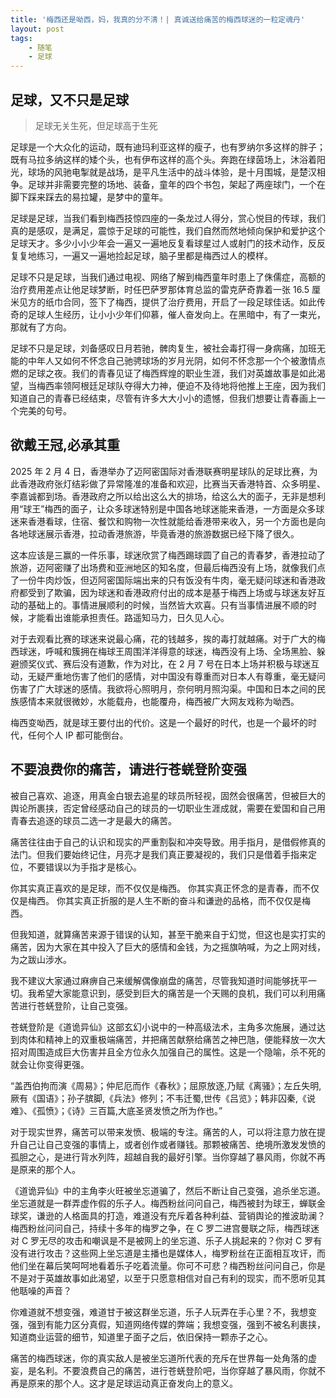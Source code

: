 ```yaml
---
title: '梅西还是呦西，妈，我真的分不清！| 真诚送给痛苦的梅西球迷的一粒定魂丹'
layout: post
tags:
    - 随笔
    - 足球
---
```




## 足球，又不只是足球

> 足球无关生死，但足球高于生死

足球是一个大众化的运动，既有迪玛利亚这样的瘦子，也有罗纳尔多这样的胖子；既有马拉多纳这样的矮个头，也有伊布这样的高个头。奔跑在绿茵场上，沐浴着阳光，球场的风驰电掣就是战场，是平凡生活中的战斗体验，是十月围城，是楚汉相争。足球并非需要完整的场地、装备，童年的四个书包，架起了两座球门，一个在脚下踩来踩去的易拉罐，是梦中的童年。

足球是足球，当我们看到梅西技惊四座的一条龙过人得分，赏心悦目的传球，我们真的是感叹，是满足，震惊于足球的可能性，我们自然而然地倾向保护和爱护这个足球天才。多少小小少年会一遍又一遍地反复看球星过人或射门的技术动作，反反复复地练习，一遍又一遍地捡起足球，脑子里都是梅西过人的模样。

足球不只是足球，当我们通过电视、网络了解到梅西童年时患上了侏儒症，高额的治疗费用差点让他足球梦断，时任巴萨罗那体育总监的雷克萨奇靠着一张 16.5 厘米见方的纸巾合同，签下了梅西，提供了治疗费用，开启了一段足球佳话。如此传奇的足球人生经历，让小小少年们仰慕，催人奋发向上。在黑暗中，有了一束光，那就有了方向。

足球不只是足球，刘备感叹日月若驰，髀肉复生，被社会毒打得一身病痛，加班无能的中年人又如何不怀念自己驰骋球场的岁月光阴，如何不怀念那一个个被激情点燃的足球之夜。我们的青春见证了梅西辉煌的职业生涯，我们对英雄故事是如此渴望，当梅西率领阿根廷足球队夺得大力神，便迫不及待地将他推上王座，因为我们知道自己的青春已经结束，尽管有许多大大小小的遗憾，但我们想要让青春画上一个完美的句号。

## 欲戴王冠,必承其重

2025 年 2 月 4 日，香港举办了迈阿密国际对香港联赛明星球队的足球比赛，为此香港政府张灯结彩做了异常隆准的准备和欢迎，比赛当天香港特首、众多明星、李嘉诚都到场。香港政府之所以给出这么大的排场，给这么大的面子，无非是想利用“球王”梅西的面子，让众多球迷特别是中国各地球迷能来香港，一方面是众多球迷来香港看球，住宿、餐饮和购物一次性就能给香港带来收入，另一个方面也是向各地球迷展示香港，拉动香港旅游，毕竟香港的旅游数据已经下降了很久。

这本应该是三赢的一件乐事，球迷欣赏了梅西踢球圆了自己的青春梦，香港拉动了旅游，迈阿密赚了出场费和亚洲地区的知名度，但最后梅西没有上场，就像我们点了一份牛肉炒饭，但迈阿密国际端出来的只有饭没有牛肉，毫无疑问球迷和香港政府都受到了欺骗，因为球迷和香港政府付出的成本是基于梅西上场或与球迷友好互动的基础上的。事情进展顺利的时候，当然皆大欢喜。只有当事情进展不顺的时候，才能看出谁能承担责任。路遥知马力，日久见人心。

对于去观看比赛的球迷来说最心痛，花的钱越多，挨的毒打就越痛。对于广大的梅西球迷，呼喊和簇拥在梅球王周围洋洋得意的球迷，梅西没有上场、全场黑脸、躲避颁奖仪式、赛后没有道歉，作为对比，在 2 月 7 号在日本上场并积极与球迷互动，无疑严重地伤害了他们的感情，对中国没有尊重而对日本人有尊重，毫无疑问伤害了广大球迷的感情。我欲将心照明月，奈何明月照沟渠。中国和日本之间的民族感情本来就很微妙，水能载舟，也能覆舟，梅西被广大网友戏称为呦西。

梅西变呦西，就是球王要付出的代价。这是一个最好的时代，也是一个最坏的时代，任何个人 IP 都可能倒台。

## 不要浪费你的痛苦，请进行苍蜣登阶变强

被自己喜欢、追逐，用真金白银去追星的球员所轻视，固然会很痛苦，但被巨大的舆论所裹挟，否定曾经感动自己的球员的一切职业生涯成就，需要在爱国和自己用青春去追逐的球员二选一才是最大的痛苦。

痛苦往往由于自己的认识和现实的严重割裂和冲突导致。用手指月，是借假修真的法门。但我们要始终记住，月亮才是我们真正要凝视的，我们只是借着手指来定位，不要错误以为手指才是核心。

你其实真正喜欢的是足球，而不仅仅是梅西。
你其实真正怀念的是青春，而不仅仅是梅西。
你其实真正折服的是人生不断的奋斗和谦逊的品格，而不仅仅是梅西。

但我知道，就算痛苦来源于错误的认知，甚至干脆来自于幻觉，但这也是实打实的痛苦，因为大家在其中投入了巨大的感情和金钱，为之摇旗呐喊，为之上网对线，为之跋山涉水。

我不建议大家通过麻痹自己来缓解偶像崩盘的痛苦，尽管我知道时间能够抚平一切。我希望大家能意识到，感受到巨大的痛苦是一个天赐的良机，我们可以利用痛苦进行苍蜣登阶，让自己变强。

苍蜣登阶是《道诡异仙》这部玄幻小说中的一种高级法术，主角多次施展，通过达到肉体和精神上的双重极端痛苦，并把痛苦献祭给痛苦之神巴虺，便能释放一次大招对周围造成巨大伤害并且全方位永久加强自己的属性。这是一个隐喻，杀不死的就会让你变得更强。

“盖西伯拘而演《周易》；仲尼厄而作《春秋》；屈原放逐,乃赋《离骚》；左丘失明,厥有《国语》；孙子膑脚,《兵法》修列；不韦迁蜀,世传《吕览》；韩非囚秦,《说难》、《孤愤》；《诗》三百篇,大底圣贤发愤之所为作也。”

对于现实世界，痛苦可以带来发愤、极端的专注。痛苦的人，可以将注意力放在提升自己让自己变强的事情上，或者创作或者赚钱。那颗被痛苦、绝境所激发发愤的孤胆之心，是进行背水列阵，超越自我的最好引擎。当你穿越了暴风雨，你就不再是原来的那个人。

《道诡异仙》中的主角李火旺被坐忘道骗了，然后不断让自己变强，追杀坐忘道。坐忘道就是一群弄虚作假的乐子人。梅西粉丝问问自己，梅西被封为球王，蝉联金球奖，谦逊的人格面具的打造，难道没有充斥着各种利益、营销舆论的推波助澜？梅西粉丝问问自己，持续十多年的梅罗之争，在 C 罗二进宫曼联之际，梅西球迷对 C 罗无尽的攻击和嘲讽是不是被网上的坐忘道、乐子人挑起来的？你对 C 罗有没有进行攻击？这些网上坐忘道是主播也是媒体人，梅罗粉丝在正面相互攻讦，而他们坐在幕后笑呵呵地看着乐子吃着流量。你可不可悲？梅西粉丝问问自己，你是不是对于英雄故事如此渴望，以至于只愿意相信对自己有利的现实，而不愿听见其他聒噪的声音？

你难道就不想变强，难道甘于被这群坐忘道，乐子人玩弄在手心里？不，我想变强，强到有能力区分真假，知道网络传媒的弊端；我想变强，强到不被名利裹挟，知道商业运营的细节，知道里子面子之后，依旧保持一颗赤子之心。

痛苦的梅西球迷，你的真实敌人是被坐忘道所代表的充斥在世界每一处角落的虚妄，是名利。不要浪费自己的痛苦，进行苍蜣登阶吧，当你穿越了暴风雨，你就不再是原来的那个人。这才是足球运动真正奋发向上的意义。